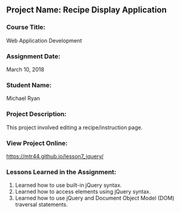 ## Project Name:  Recipe Display Application

### Course Title:
Web Application Development

### Assignment Date:  
March 10, 2018

### Student Name:  
Michael Ryan 

### Project Description:
This project involved editing a recipe/instruction page. 

### View Project Online:
https://mtr44.github.io/lesson7_jquery/

### Lessons Learned in the Assignment:
1. Learned how to use built-in jQuery syntax.
2. Learned how to access elements using jQuery syntax.
3. Learned how to use jQuery and Document Object Model (DOM) traversal statements.

